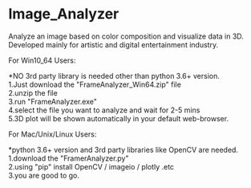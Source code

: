 # Image_Analyzer
Analyze an image based on color composition and visualize data in 3D. Developed mainly  for artistic and digital entertainment industry.

For Win10_64 Users:

*NO 3rd party library is needed other than python 3.6+ version.\
1.Just download the "FrameAnalyzer_Win64.zip" file\
2.unzip the file\
3.run  "FrameAnalyzer.exe"\
4.select the file you want to analyze and wait for 2-5 mins\
5.3D plot will be shown automatically in your default web-browser.


For Mac/Unix/Linux Users:

*python 3.6+ version and 3rd party libraries like OpenCV are needed.\
1.download the "FramerAnalyzer.py"\
2.using "pip" install OpenCV / imageio / plotly .etc\
3.you are good to go.
